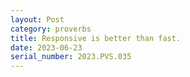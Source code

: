 ```yaml
---
layout: Post
category: proverbs
title: Responsive is better than fast.
date: 2023-06-23
serial_number: 2023.PVS.035
---
```

